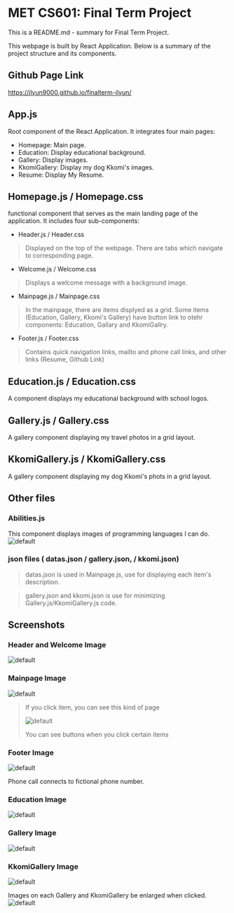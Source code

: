 # **MET CS601: Final Term Project**
This is a README.md - summary for Final Term Project.

This webpage is built by React Application. Below is a summary of the project structure and its components.

## Github Page Link
https://jlyun9000.github.io/finalterm-jlyun/

## App.js
Root component of the React Application. It integrates four main pages:
+ Homepage: Main page.
+ Education: Display educational background.
+ Gallery: Display images.
+ KkomiGallery: Display my dog Kkomi's images.
+ Resume: Display My Resume.


## Homepage.js / Homepage.css
functional component that serves as the main landing page of the application. It includes four sub-components:

+ Header.js / Header.css
> Displayed on the top of the webpage. There are tabs which navigate to corresponding page.
+ Welcome.js / Welcome.css
> Displays a welcome message with a background image.
+ Mainpage.js / Mainpage.css
> In the mainpage, there are items displyed as a grid. Some items (Education, Gallery, Kkomi's Gallery) have button link to otehr components: Education, Gallary and KkomiGallry.
+ Footer.js / Footer.css
> Contains quick navigation links, mailto and phone call links, and other links (Resume, Github Link)


## Education.js / Education.css
A component displays my educational background with school logos.

## Gallery.js / Gallery.css
A gallery component displaying my travel photos in a grid layout.

## KkomiGallery.js / KkomiGallery.css
A gallery component displaying my dog Kkomi's phots in a grid layout.


## Other files
### Abilities.js
This component displays images of programming languages I can do.
![default](./readmeIMG/abilities.png)


### json files ( datas.json / gallery.json, / kkomi.json)

> datas.json is used in Mainpage.js, use for displaying each item's description.

> gallery.json and kkomi.json is use for minimizing Gallery.js/KkomiGallery.js code.

## Screenshots
### Header and Welcome Image 
![default](./readmeIMG/header_welcome.png)

### Mainpage Image 
![default](./readmeIMG/mainpage.png)
> If you click item, you can see this kind of page
>
>![default](./readmeIMG/item_click.png)
>
>You can see buttons when you click certain items

### Footer Image
![default](./readmeIMG/footer.png)

Phone call connects to fictional phone number.

### Education Image
![default](./readmeIMG/education.png)

### Gallery Image
![default](./readmeIMG/gallary.png)


### KkomiGallery Image
![default](./readmeIMG/kkomigallary.png)

Images on each Gallery and KkomiGallery be enlarged when clicked.
![default](./readmeIMG/expand.jpg)
